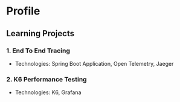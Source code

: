# Profile

## Learning Projects

### 1. End To End Tracing

- Technologies: Spring Boot Application, Open Telemetry, Jaeger

### 2. K6 Performance Testing

- Technologies: K6, Grafana
